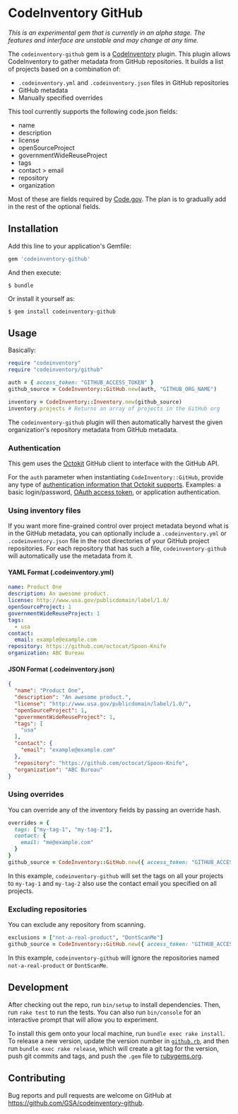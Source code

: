 # CodeInventory GitHub

*_This is an experimental gem that is currently in an alpha stage. The features and interface are unstable and may change at any time._*

The `codeinventory-github` gem is a [CodeInventory](https://github.com/GSA/codeinventory) plugin. This plugin allows CodeInventory to gather metadata from GitHub repositories. It builds a list of projects based on a combination of:

* `.codeinventory.yml` and `.codeinventory.json` files in GitHub repositories
* GitHub metadata
* Manually specified overrides

This tool currently supports the following code.json fields:

* name
* description
* license
* openSourceProject
* governmentWideReuseProject
* tags
* contact > email
* repository
* organization

Most of these are fields required by [Code.gov](https://code.gov/). The plan is to gradually add in the rest of the optional fields.

## Installation

Add this line to your application's Gemfile:

```ruby
gem 'codeinventory-github'
```

And then execute:

    $ bundle

Or install it yourself as:

    $ gem install codeinventory-github

## Usage

Basically:

```ruby
require "codeinventory"
require "codeinventory/github"

auth = { access_token: "GITHUB_ACCESS_TOKEN" }
github_source = CodeInventory::GitHub.new(auth, "GITHUB_ORG_NAME")

inventory = CodeInventory::Inventory.new(github_source)
inventory.projects # Returns an array of projects in the GitHub org
```

The `codeinventory-github` plugin will then automatically harvest the given organization's repository metadata from GitHub metadata.

### Authentication

This gem uses the [Octokit](https://github.com/octokit/octokit.rb) GitHub client to interface with the GitHub API.

For the `auth` parameter when instantiating `CodeInventory::GitHub`, provide any type of [authentication information that Octokit supports](https://github.com/octokit/octokit.rb#authentication). Examples: a basic login/password, [OAuth access token](https://developer.github.com/v3/oauth/), or application authentication.

### Using inventory files

If you want more fine-grained control over project metadata beyond what is in the GitHub metadata, you can optionally include a `.codeinventory.yml` or `.codeinventory.json` file in the root directories of your GitHub project repositories. For each repository that has such a file, `codeinventory-github` will automatically use the metadata from it.

#### YAML Format (.codeinventory.yml)

```yaml
name: Product One
description: An awesome product.
license: http://www.usa.gov/publicdomain/label/1.0/
openSourceProject: 1
governmentWideReuseProject: 1
tags:
  - usa
contact:
  email: example@example.com
repository: https://github.com/octocat/Spoon-Knife
organization: ABC Bureau
```

#### JSON Format (.codeinventory.json)

```json
{
  "name": "Product One",
  "description": "An awesome product.",
  "license": "http://www.usa.gov/publicdomain/label/1.0/",
  "openSourceProject": 1,
  "governmentWideReuseProject": 1,
  "tags": [
    "usa"
  ],
  "contact": {
    "email": "example@example.com"
  },
  "repository": "https://github.com/octocat/Spoon-Knife",
  "organization": "ABC Bureau"
}
```

### Using overrides

You can override any of the inventory fields by passing an override hash.

```ruby
overrides = {
  tags: ["my-tag-1", "my-tag-2"],
  contact: {
    email: "me@example.com"
  }
}
github_source = CodeInventory::GitHub.new({ access_token: "GITHUB_ACCESS_TOKEN" }, "GITHUB_ORG_NAME", overrides: overrides)
```

In this example, `codeinventory-github` will set the tags on all your projects to `my-tag-1` and `my-tag-2` also use the contact email you specified on all projects.

### Excluding repositories

You can exclude any repository from scanning.

```ruby
exclusions = ["not-a-real-product", "DontScanMe"]
github_source = CodeInventory::GitHub.new({ access_token: "GITHUB_ACCESS_TOKEN" }, "GITHUB_ORG_NAME", exclude: exclusions)
```

In this example, `codeinventory-github` will ignore the repositories named `not-a-real-product` or `DontScanMe`.

## Development

After checking out the repo, run `bin/setup` to install dependencies. Then, run `rake test` to run the tests. You can also run `bin/console` for an interactive prompt that will allow you to experiment.

To install this gem onto your local machine, run `bundle exec rake install`. To release a new version, update the version number in [`github.rb`](/lib/codeinventory/github.rb), and then run `bundle exec rake release`, which will create a git tag for the version, push git commits and tags, and push the `.gem` file to [rubygems.org](https://rubygems.org).

## Contributing

Bug reports and pull requests are welcome on GitHub at https://github.com/GSA/codeinventory-github.
